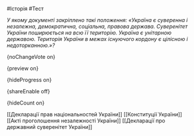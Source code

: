 #Історія #Тест

*У якому документі закріплено такі положення: «Україна є суверенна і незалежна, демократична, соціальна, правова держава. Суверенітет України поширюється на всю її територію. Україна є унітарною державою. Територія України в межах існуючого кордону є цілісною і недоторканною.»?*

{noChangeVote on}

{preview on}

{hideProgress on}

{shareEnable off}

{hideCount on}

[[Декларації прав національностей України]]
[[Конституції України]]
[[Акті проголошення незалежності України]]
[[Декларації про державний суверенітет України]]
